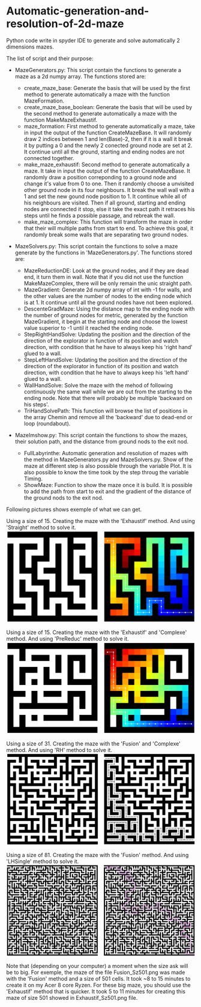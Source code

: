 # Automatic-generation-and-resolution-of-2d-maze
Python code write in spyder IDE to generate and solve automatically 2 dimensions mazes.

The list of script and their purpose:

  - MazeGenerators.py:
    This script contain the functions to generate a maze as a 2d numpy array. The functions stored are:
      - create_maze_base: Generate the basis that will be used by the first method to generate automatically a maze with the function MazeFormation.
      - create_maze_base_boolean: Generate the basis that will be used by the second method to generate automatically a maze with the function MakeMazeExhaustif.
      - maze_formation: First method to generate automatically a maze, take in input the output of the function CreateMazeBase. It will randomly draw 2 indices between 1 and len(Base)-2, then if it is a wall it break it by putting a 0 and the newly 2 conected ground node are set at 2. It continue until all the ground, starting and ending nodes are not connected together.
      - make_maze_exhaustif: Second method to generate automatically a maze. It take in input the output of the function CreateMazeBase. It randomly draw a position correponding to a ground node and change it's value from 0 to one. Then it randomly choose a unvisited other ground node in its four neighbours. It break the wall wall with a 1 and set the new gound node position to 1. It continue while all of his neighbours are visited. Then if all ground, starting and ending nodes are connected it stop, else it take the exact path it retraces his steps until he finds a possible passage, and rebreak the wall.
      - make_maze_complex: This function will transform the maze in order that their will multiple paths from start to end. To achieve this goal, it randomly break some walls that are separating two ground nodes.


  - MazeSolvers.py:
    This script contain the functions to solve a maze generate by the functions in 'MazeGenerators.py'. The functions stored are:
      - MazeReductionDE: Look at the ground nodes, and if they are dead end, it turn them in wall. Note that if you did not use the function MakeMazeComplex, there will be only remain the unic straight path.
      - MazeGradient: Generate 2d numpy array of int with -1 for walls, and the other values are the number of nodes to the ending node which is at 1. It continue until all the ground nodes have not been explored.
      - DescenteGradMaze: Using the distance map to the ending node with the number of ground nodes for metric, generated by the function MazeGradient, it begin at the starting node and choose the lowest value superior to -1 until it reached the ending node.
      - StepRightHandSolve: Updating the position and the direction of the direction of the explorator in function of its position and watch direction, with condition that he have to always keep his 'right hand' glued to a wall.
      - StepLeftHandSolve: Updating the position and the direction of the direction of the explorator in function of its position and watch direction, with condition that he have to always keep his 'left hand' glued to a wall.
      - WallHandSolve: Solve the maze with the mehod of following continuously the same wall while we are out from the starting to the ending node. Note that there will probably be multiple 'backward on his steps'.
      - TriHandSolvePath: This function will browse the list of positions in the array Chemin and remove all the 'backward' due to dead-end or loop (roundabout).

  - MazeImshow.py: 
    This script contain the functions to show the mazes, their solution path, and the distance from ground nods to the exit nod.
      - FullLabyrinthe: Automatic generation and resolution of mazes with the method in MazeGenerators.py and MazeSolvers.py. Show of the maze at different step is also possible through the variable Plot. It is also possible to know the time took by the step throug the variable Timing.
      - ShowMaze: Function to show the maze once it is build. It is possible to add the path from start to exit and the gradient of the distance of the ground nods to the exit nod.
      
Following pictures shows exemple of what we can get.

Using a size of 15. Creating the maze with the 'Exhaustif' method. And using 'Straight' method to solve it.
![Exemple picture](Exaustif_Straigth_Sz15.png)

Using a size of 15. Creating the maze with the 'Exhaustif' and 'Complexe' method. And using 'PreReduc' method to solve it.
![Exemple picture](Exaustif_n_Complexe_PreReduc_Sz15.png)

Using a size of 31. Creating the maze with the 'Fusion' and 'Complexe' method. And using 'RH' method to solve it.
![Exemple picture](Fusion_n_Complexe_RH_Sz31.png)

Using a size of 81. Creating the maze with the 'Fusion' method. And using 'LHSingle' method to solve it.
![Exemple picture](Fusion_LHSingle_Sz81.png)

Note that (depending on your computer) a moment when the size ask will be to big. For exemple, the maze of the file Fusion_Sz501.png was made with the 'Fusion' method and a size of 501 cells. It took ~8 to 15 minutes to create it on my Acer 8 core Ryzen. For these big maze, you should use the 'Exhaustif' method that is quicker. It took 5 to 11 minutes for creating this maze of size 501 showed in Exhaustif_Sz501.png file.
